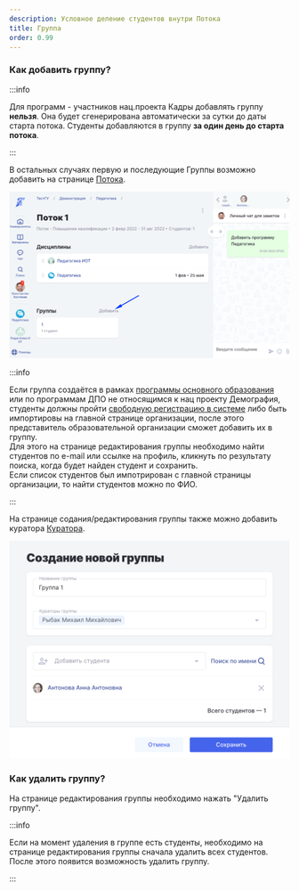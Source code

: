 ```yaml
---
description: Условное деление студентов внутри Потока
title: Группа
order: 0.99
---
```


### Как добавить группу?

:::info 

Для программ - участников нац.проекта Кадры добавлять группу **нельзя**. Она будет сгенерирована автоматически за сутки до даты старта потока. Студенты добавляются в группу **за один день до старта потока**.

:::

В остальных случаях первую и последующие Группы возможно добавить  на странице [Потока](./potok).

![](<../.gitbook/assets/image (11) (1) (1).png>)

:::info 

Если группа создаётся в рамках [программы основного образования](./programma/programma-osnovnogo-obrazovaniya/_index) или по программам ДПО не относящимся к нац проекту Демография, студенты должны пройти [свободную регистрацию в системе](./../roli-v-sisteme/registraciya) либо быть импортировы на главной странице организации,  после этого  представитель образовательной организации  сможет добавить их в группу. \
Для этого на странице редактирования группы необходимо найти студентов по e-mail или ссылке на профиль, кликнуть по результату поиска, когда будет найден студент и сохранить.\
Если список студентов был импотрирован с главной страницы организации, то найти студентов можно по ФИО.

:::

На странице  содания/редактирования группы также можно добавить куратора [Куратора](./../instrukcii-po-rabote/kuratory/naznachenie-roli).

![](<../.gitbook/assets/image (211).png>)

### Как удалить группу?

На странице редактирования группы необходимо нажать "Удалить группу".

:::info 

Если на момент удаления в группе есть студенты, необходимо на странице редактирования группы сначала удалить всех студентов. После этого появится возможность удалить группу.

:::